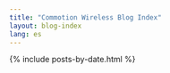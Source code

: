 ```yaml
---
title: "Commotion Wireless Blog Index"
layout: blog-index
lang: es
---
```

{% include posts-by-date.html %}
